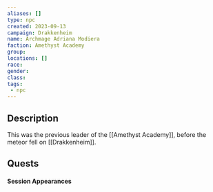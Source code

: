 ```yaml
---
aliases: []
type: npc
created: 2023-09-13
campaign: Drakkenheim
name: Archmage Adriana Modiera
faction: Amethyst Academy
group:
locations: []
race:
gender:
class:
tags:
 - npc
---
```


## Description

This was the previous leader of the [[Amethyst Academy]], before the meteor fell on [[Drakkenheim]].

## Quests
<!-- QueryToSerialize: TASK FROM "DND - Drakkenheim/Quests" WHERE !completed AND contains(outlinks, [[Archmage Adriana Modiera]]) -->

#### Session Appearances
<!-- QueryToSerialize: LIST FROM [[Archmage Adriana Modiera]] WHERE file.folder = "DND - Drakkenheim/Sessions" -->




